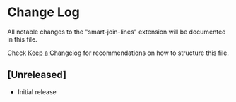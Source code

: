 # Change Log

All notable changes to the "smart-join-lines" extension will be documented in this file.

Check [Keep a Changelog](http://keepachangelog.com/) for recommendations on how to structure this file.

## [Unreleased]

- Initial release